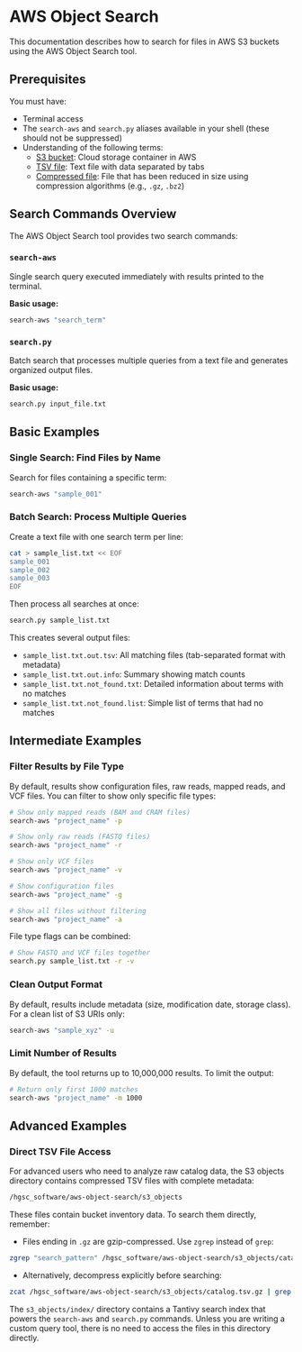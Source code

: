 # AWS Object Search

This documentation describes how to search for files in AWS S3 buckets using the AWS Object Search tool.

## Prerequisites

You must have:

- Terminal access
- The `search-aws` and `search.py` aliases available in your shell (these should not be suppressed)
- Understanding of the following terms:
  - [S3 bucket](https://en.wikipedia.org/wiki/Amazon_S3): Cloud storage container in AWS
  - [TSV file](https://en.wikipedia.org/wiki/Tab-separated_values): Text file with data separated by tabs
  - [Compressed file](https://en.wikipedia.org/wiki/Data_compression): File that has been reduced in size using compression algorithms (e.g., `.gz`, `.bz2`)

## Search Commands Overview

The AWS Object Search tool provides two search commands:

### `search-aws`
Single search query executed immediately with results printed to the terminal.

**Basic usage:**
```bash
search-aws "search_term"
```

### `search.py`
Batch search that processes multiple queries from a text file and generates organized output files.

**Basic usage:**
```bash
search.py input_file.txt
```

## Basic Examples

### Single Search: Find Files by Name

Search for files containing a specific term:

```bash
search-aws "sample_001"
```

### Batch Search: Process Multiple Queries

Create a text file with one search term per line:

```bash
cat > sample_list.txt << EOF
sample_001
sample_002
sample_003
EOF
```

Then process all searches at once:

```bash
search.py sample_list.txt
```

This creates several output files:
- `sample_list.txt.out.tsv`: All matching files (tab-separated format with metadata)
- `sample_list.txt.out.info`: Summary showing match counts
- `sample_list.txt.not_found.txt`: Detailed information about terms with no matches
- `sample_list.txt.not_found.list`: Simple list of terms that had no matches

## Intermediate Examples

### Filter Results by File Type

By default, results show configuration files, raw reads, mapped reads, and VCF files. You can filter to show only specific file types:

```bash
# Show only mapped reads (BAM and CRAM files)
search-aws "project_name" -p

# Show only raw reads (FASTQ files)
search-aws "project_name" -r

# Show only VCF files
search-aws "project_name" -v

# Show configuration files
search-aws "project_name" -g

# Show all files without filtering
search-aws "project_name" -a
```

File type flags can be combined:

```bash
# Show FASTQ and VCF files together
search.py sample_list.txt -r -v
```

### Clean Output Format

By default, results include metadata (size, modification date, storage class). For a clean list of S3 URIs only:

```bash
search-aws "sample_xyz" -u
```

### Limit Number of Results

By default, the tool returns up to 10,000,000 results. To limit the output:

```bash
# Return only first 1000 matches
search-aws "project_name" -m 1000
```

## Advanced Examples

### Direct TSV File Access

For advanced users who need to analyze raw catalog data, the S3 objects directory contains compressed TSV files with complete metadata:

```bash
/hgsc_software/aws-object-search/s3_objects
```

These files contain bucket inventory data. To search them directly, remember:

- Files ending in `.gz` are gzip-compressed. Use `zgrep` instead of `grep`:

```bash
zgrep "search_pattern" /hgsc_software/aws-object-search/s3_objects/catalog.tsv.gz
```

- Alternatively, decompress explicitly before searching:

```bash
zcat /hgsc_software/aws-object-search/s3_objects/catalog.tsv.gz | grep "search_pattern"
```

The `s3_objects/index/` directory contains a Tantivy search index that powers the `search-aws` and `search.py` commands. Unless you are writing a custom query tool, there is no need to access the files in this directory directly.
